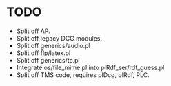 # TODO

  - Split off AP.
  - Split off legacy DCG modules.
  - Split off generics/audio.pl
  - Split off flp/latex.pl
  - Split off generics/tc.pl
  - Integrate os/file_mime.pl into plRdf_ser/rdf_guess.pl
  - Split off TMS code, requires plDcg, plRdf, PLC.
